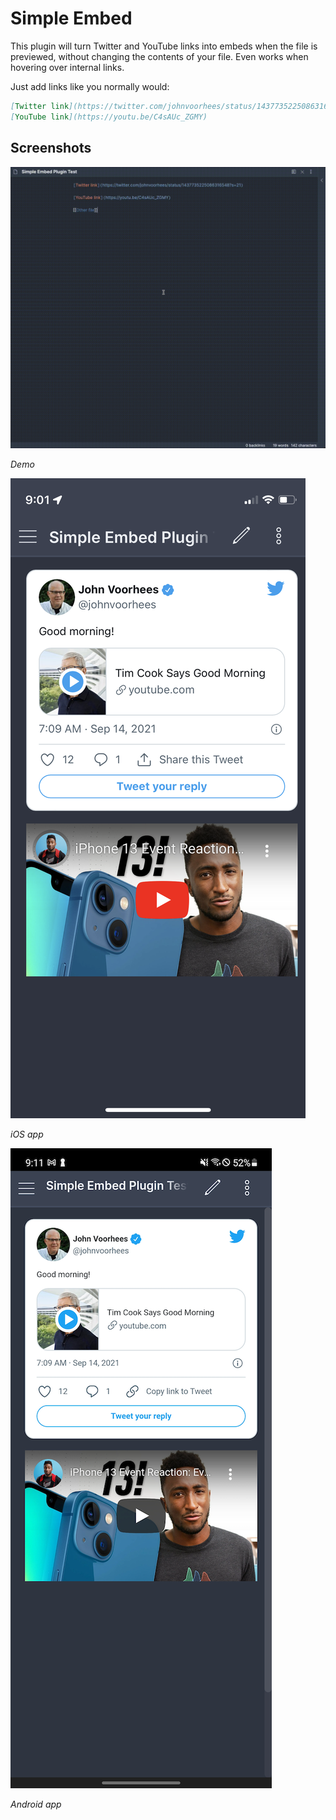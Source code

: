 # Simple Embed

This plugin will turn Twitter and YouTube links into embeds when the file is previewed, without changing the contents of your file. Even works when hovering over internal links. 

Just add links like you normally would:

```md
[Twitter link](https://twitter.com/johnvoorhees/status/1437735225086316548?s=21)
[YouTube link](https://youtu.be/C4sAUc_ZGMY)
```

## Screenshots

![Simple Embed demo](./screenshots/demo.gif)

_Demo_

![Screenshot of embeds in iOS app](./screenshots/ios.png)

_iOS app_

![Screenshot of embeds in Android app](./screenshots/android.png)

_Android app_